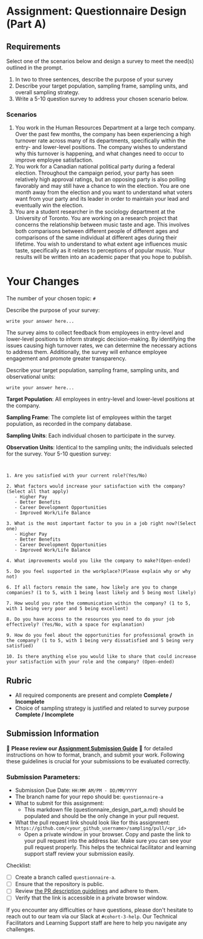# Assignment: Questionnaire Design (Part A)

## Requirements
Select one of the scenarios below and design a survey to meet the need(s) outlined in the prompt.

1.	In two to three sentences, describe the purpose of your survey
2.	Describe your target population, sampling frame, sampling units, and overall sampling strategy.
3.	Write a 5-10 question survey to address your chosen scenario below.


### Scenarios
1.	You work in the Human Resources Department at a large tech company. Over the past few months, the company has been experiencing a high turnover rate across many of its departments, specifically within the entry- and lower-level positions. The company wishes to understand why this turnover is happening, and what changes need to occur to improve employee satisfaction.
2.	You work for a Canadian national political party during a federal election. Throughout the campaign period, your party has seen relatively high approval ratings, but an opposing party is also polling favorably and may still have a chance to win the election. You are one month away from the election and you want to understand what voters want from your party and its leader in order to maintain your lead and eventually win the election.
3.	You are a student researcher in the sociology department at the University of Toronto. You are working on a research project that concerns the relationship between music taste and age. This involves both comparisons between different people of different ages and comparisons of the same individual at different ages during their lifetime. You wish to understand to what extent age influences music taste, specifically as it relates to perceptions of popular music. Your results will be written into an academic paper that you hope to publish.


# Your Changes

The number of your chosen topic: `#`

Describe the purpose of your survey:
```
write your answer here...
```
The survey aims to collect feedback from employees in entry-level and lower-level positions to inform strategic decision-making. By identifying the issues causing high turnover rates, we can determine the necessary actions to address them. Additionally, the survey will enhance employee engagement and promote greater transparency.

Describe your target population, sampling frame, sampling units, and observational units:
```
write your answer here...
```
**Target Population**: All employees in entry-level and lower-level positions at the company.

**Sampling Frame**: The complete list of employees within the target population, as recorded in the company database.

**Sampling Units**: Each individual chosen to participate in the survey.

**Observation Units**: Identical to the sampling units; the individuals selected for the survey.
Your 5-10 question survey:
```


1. Are you satisfied with your current role?(Yes/No)

2. What factors would increase your satisfaction with the company?(Select all that apply)
   - Higher Pay
   - Better Benefits
   - Career Development Opportunities
   - Improved Work/Life Balance

3. What is the most important factor to you in a job right now?(Select one)
   - Higher Pay
   - Better Benefits
   - Career Development Opportunities
   - Improved Work/Life Balance

4. What improvements would you like the company to make?(Open-ended)

5. Do you feel supported in the workplace?(Please explain why or why not)

6. If all factors remain the same, how likely are you to change companies? (1 to 5, with 1 being least likely and 5 being most likely)

7. How would you rate the communication within the company? (1 to 5, with 1 being very poor and 5 being excellent)

8. Do you have access to the resources you need to do your job effectively? (Yes/No, with a space for explanation)

9. How do you feel about the opportunities for professional growth in the company? (1 to 5, with 1 being very dissatisfied and 5 being very satisfied)

10. Is there anything else you would like to share that could increase your satisfaction with your role and the company? (Open-ended)
```

## Rubric

-	All required components are present and complete **Complete / Incomplete**
-	Choice of sampling strategy is justified and related to survey purpose **Complete / Incomplete**

## Submission Information

🚨 **Please review our [Assignment Submission Guide](https://github.com/UofT-DSI/onboarding/blob/main/onboarding_documents/submissions.md)** 🚨 for detailed instructions on how to format, branch, and submit your work. Following these guidelines is crucial for your submissions to be evaluated correctly.

### Submission Parameters:
* Submission Due Date: `HH:MM AM/PM - DD/MM/YYYY`
* The branch name for your repo should be: `questionnaire-a`
* What to submit for this assignment:
    * This markdown file (questionnaire_design_part_a.md) should be populated and should be the only change in your pull request.
* What the pull request link should look like for this assignment: `https://github.com/<your_github_username>/sampling/pull/<pr_id>`
    * Open a private window in your browser. Copy and paste the link to your pull request into the address bar. Make sure you can see your pull request properly. This helps the technical facilitator and learning support staff review your submission easily.

Checklist:
- [ ] Create a branch called `questionnaire-a`.
- [ ] Ensure that the repository is public.
- [ ] Review [the PR description guidelines](https://github.com/UofT-DSI/onboarding/blob/main/onboarding_documents/submissions.md#guidelines-for-pull-request-descriptions) and adhere to them.
- [ ] Verify that the link is accessible in a private browser window.

If you encounter any difficulties or have questions, please don't hesitate to reach out to our team via our Slack at `#cohort-3-help`. Our Technical Facilitators and Learning Support staff are here to help you navigate any challenges.
